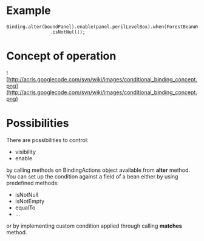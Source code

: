 # Example #

```
Binding.alter(boundPanel).enable(panel.perilLevelBox).when(ForestBeanWrapper.TIGERS_IN_VICINITY)
				.isNotNull();
```

# Concept of operation #

![http://acris.googlecode.com/svn/wiki/images/conditional_binding_concept.png](http://acris.googlecode.com/svn/wiki/images/conditional_binding_concept.png)

# Possibilities #

There are possibilities to control:
  * visibility
  * enable

by calling methods on BindingActions object available from **alter** method. You can set up the condition against a field of a bean either by using predefined methods:
  * isNotNull
  * isNotEmpty
  * equalTo
  * ...

or by implementing custom condition applied through calling **matches** method.

